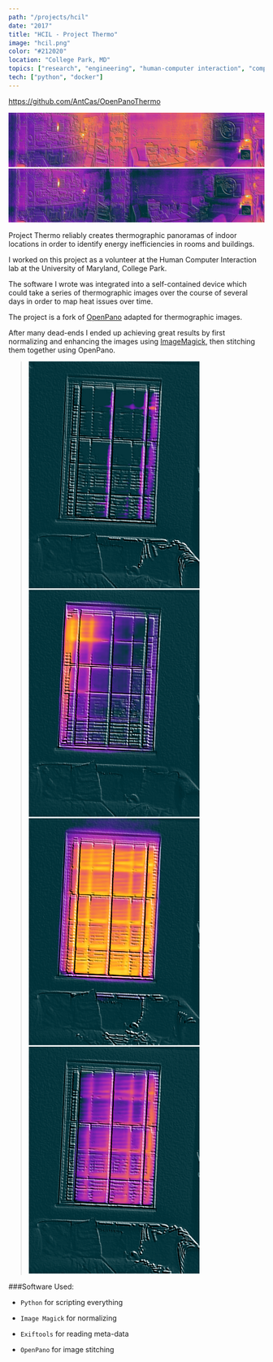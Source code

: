 ```yaml
---
path: "/projects/hcil"
date: "2017"
title: "HCIL - Project Thermo"
image: "hcil.png"
color: "#212020"
location: "College Park, MD"
topics: ["research", "engineering", "human-computer interaction", "computer vision"]
tech: ["python", "docker"]
---
```

https://github.com/AntCas/OpenPanoThermo

![alt text](/images/hcil/thermo.jpg "un-normalized thermographic panorama")
![alt text](/images/hcil/thermo-normalized.jpg "normalized thermographic panorama")

Project Thermo reliably creates thermographic panoramas of indoor locations in order to identify energy inefficiencies in rooms and buildings.

I worked on this project as a volunteer at the Human Computer Interaction lab at the University of Maryland, College Park.

The software I wrote was integrated into a self-contained device which could take a series of thermographic images over the course of several days in order to map heat issues over time.

The project is a fork of [OpenPano](https://github.com/ppwwyyxx/OpenPano) adapted for thermographic images.

After many dead-ends I ended up achieving great results by first normalizing and enhancing the images using [ImageMagick](https://www.imagemagick.org/script/index.php), then stitching them together using OpenPano.

> ![alt text](/images/hcil/window0.png "thermographic image of a window")
> ![alt text](/images/hcil/window1.png "thermographic image of a window")
> ![alt text](/images/hcil/window2.png "thermographic image of a window")
> ![alt text](/images/hcil/window3.png "thermographic image of a window")

###Software Used:
* `Python` for scripting everything

* `Image Magick` for normalizing

* `Exiftools` for reading meta-data

* `OpenPano` for image stitching
